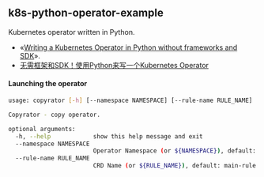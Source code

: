 k8s-python-operator-example
---------------------------
Kubernetes operator written in Python.

* «[Writing a Kubernetes Operator in Python without frameworks and SDK](https://medium.com/flant-com/kubernetes-operator-in-python-451f2d2e33f3)».
* [无需框架和SDK！使用Python来写一个Kubernetes Operator](http://dockerone.com/article/9248)


#### Launching the operator
```bash
usage: copyrator [-h] [--namespace NAMESPACE] [--rule-name RULE_NAME]

Copyrator - copy operator.

optional arguments:
  -h, --help            show this help message and exit
  --namespace NAMESPACE
                        Operator Namespace (or ${NAMESPACE}), default: default
  --rule-name RULE_NAME
                        CRD Name (or ${RULE_NAME}), default: main-rule
``` 
